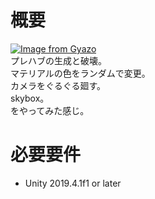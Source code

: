 # 概要
[![Image from Gyazo](https://i.gyazo.com/a51738c79dc7af0789dd1be0a79043b4.gif)](https://gyazo.com/a51738c79dc7af0789dd1be0a79043b4)  
プレハブの生成と破壊。  
マテリアルの色をランダムで変更。  
カメラをぐるぐる廻す。  
skybox。  
をやってみた感じ。  

# 必要要件
- Unity 2019.4.1f1 or later
